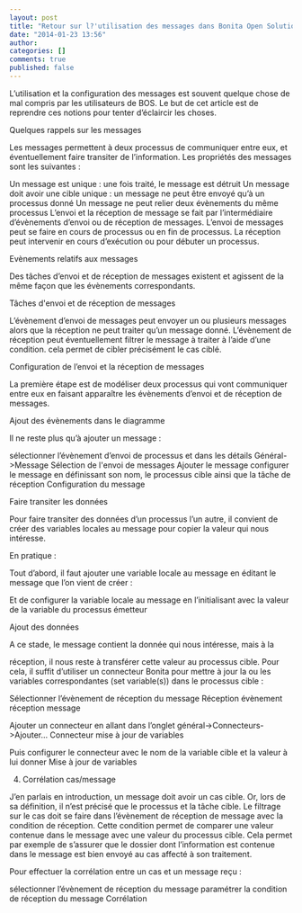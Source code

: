 ```yaml
---
layout: post
title: "Retour sur l?'utilisation des messages dans Bonita Open Solution"
date: "2014-01-23 13:56"
author:
categories: []
comments: true
published: false
---
```


L’utilisation et la configuration des messages est souvent quelque chose de mal
 compris par les utilisateurs de BOS. Le but de cet article est de
 reprendre ces notions pour tenter d’éclaircir les choses.

Quelques rappels sur les messages

Les messages permettent à deux processus de communiquer entre eux, et
 éventuellement faire transiter de l’information. Les propriétés des messages
 sont les suivantes :

Un message est unique : une fois traité, le message est détruit
Un message doit avoir une cible unique : un message ne peut être envoyé qu’à
 un processus donné
Un message ne peut relier deux évènements du même processus
L’envoi et la réception de message se fait par l’intermédiaire d’évènements
 d’envoi ou de réception de messages. L’envoi de messages peut se faire en
 cours de processus ou en fin de processus. La réception peut intervenir en
 cours d’exécution ou pour débuter un processus.

Evènements relatifs aux messages







Des tâches d’envoi et de réception de messages existent et agissent de la même façon que les évènements correspondants.

Tâches d'envoi et de réception de messages







L’évènement d’envoi de messages peut envoyer un ou plusieurs messages alors que
 la réception ne peut traiter qu’un message donné. L’évènement de réception peut
 éventuellement filtrer le message à traiter à l’aide d’une condition. cela
 permet de cibler précisément le cas ciblé.

Configuration de l’envoi et la réception de messages

La première étape est de modéliser deux processus qui vont communiquer entre eux en faisant apparaître les évènements d’envoi et de réception de messages.

Ajout des évènements dans le diagramme

Il ne reste plus qu’à ajouter un message :

sélectionner l’évènement d’envoi de processus et dans les détails Général->Message
Sélection de l'envoi de messages
Ajouter le message
configurer le message en définissant son nom, le processus cible ainsi que la tâche de réception
Configuration du message

Faire transiter les données

Pour faire transiter des données d’un processus l’un autre, il convient de
 créer des variables locales au message pour copier la valeur qui nous intéresse.

En pratique :

Tout d’abord, il faut ajouter une variable locale au message en éditant le
 message que l’on vient de créer :

Et de configurer la variable locale au message en l’initialisant avec la valeur
 de la variable du processus émetteur

Ajout des données

A ce stade, le message contient la donnée qui nous intéresse, mais à la

réception, il nous reste à transférer cette valeur au processus cible. Pour
 cela, il suffit d’utiliser un connecteur Bonita pour mettre à jour la ou les
 variables correspondantes (set variable(s)) dans le processus cible :

Sélectionner l’évènement de réception du message
Réception évènement réception message

Ajouter un connecteur en allant dans l’onglet général->Connecteurs->Ajouter…
Connecteur mise à jour de variables

Puis configurer le connecteur avec le nom de la variable cible et la valeur à lui donner
Mise à jour de variables

4. Corrélation cas/message



J’en parlais en introduction, un message doit avoir un cas cible. Or, lors de
 sa définition, il n’est précisé que le processus et la tâche cible. Le filtrage
 sur le cas doit se faire dans l’évènement de réception de message avec la
 condition de réception.
 Cette condition permet de comparer une valeur contenue dans le message avec une
 valeur du processus cible. Cela permet par exemple de s’assurer que le dossier
 dont l’information est contenue dans le message est bien envoyé au cas affecté
 à son traitement.

Pour effectuer la corrélation entre un cas et un message reçu :

sélectionner l’évènement de réception du message
paramétrer la condition de réception du message
Corrélation

